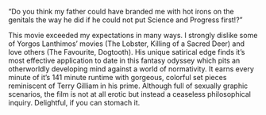 “Do you think my father could have branded me with hot irons on the genitals the way he did if he could not put Science and Progress first!?”

This movie exceeded my expectations in many ways. I strongly dislike some of Yorgos Lanthimos’ movies (The Lobster, Killing of a Sacred Deer) and love others (The Favourite, Dogtooth). His unique satirical edge finds it’s most effective application to date in this fantasy odyssey which pits an otherworldly developing mind against a world of normativity. It earns every minute of it’s 141 minute runtime with gorgeous, colorful set pieces reminiscent of Terry Gilliam in his prime. Although full of sexually graphic scenarios, the film is not at all erotic but instead a ceaseless philosophical inquiry. Delightful, if you can stomach it.
